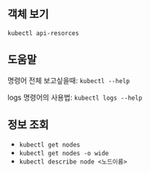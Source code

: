 ## 객체 보기

`kubectl api-resorces`



## 도움말

명령어 전체 보고싶을때: `kubectl --help`

logs 명령어의 사용법: `kubectl logs --help`



## 정보 조회

* `kubectl get nodes`
* `kubectl get nodes -o wide`
* `kubectl describe node <노드이름>`

